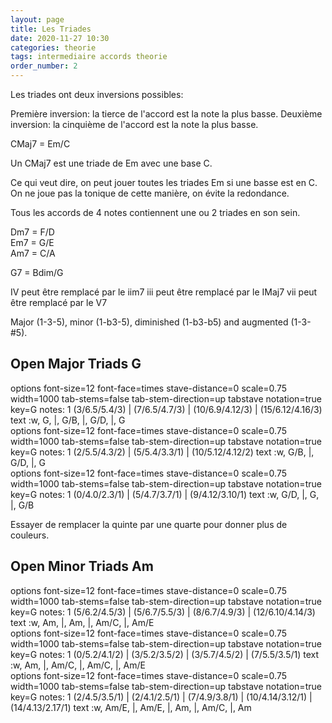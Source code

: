 ```yaml
---
layout: page
title: Les Triades
date: 2020-11-27 10:30
categories: theorie
tags: intermediaire accords theorie
order_number: 2
---
```


Les triades ont deux inversions possibles:

Première inversion: la tierce de l'accord est la note la plus basse.
Deuxième inversion: la cinquième de l'accord est la note la plus basse.

CMaj7 = Em/C

Un CMaj7 est une triade de Em avec une base C.

Ce qui veut dire, on peut jouer toutes les triades Em si une basse est en C. On ne joue pas la tonique de cette manière, on évite la redondance.

Tous les accords de 4 notes contiennent une ou 2 triades en son sein.

Dm7 = F/D  
Em7 = G/E  
Am7 = C/A

G7 = Bdim/G

IV peut être remplacé par le iim7
iii peut être remplacé par le IMaj7
vii peut être remplacé par le V7

 Major (1-3-5), minor (1-b3-5), diminished (1-b3-b5) and augmented (1-3-#5).
 
## Open Major Triads G

<div class="vextab-auto" width=1000>
    options font-size=12 font-face=times stave-distance=0 scale=0.75 width=1000
    tab-stems=false tab-stem-direction=up
    tabstave notation=true
    key=G
    notes: 1 (3/6.5/5.4/3) | (7/6.5/4.7/3) | (10/6.9/4.12/3) | (15/6.12/4.16/3)
    text :w, G, |, G/B, |, G/D, |, G
</div>

<div class="vextab-auto" width=1000>
    options font-size=12 font-face=times stave-distance=0 scale=0.75 width=1000
    tab-stems=false tab-stem-direction=up
    tabstave notation=true
    key=G
    notes: 1 (2/5.5/4.3/2) | (5/5.4/3.3/1) | (10/5.12/4.12/2)
    text :w, G/B, |, G/D, |, G
</div>

<div class="vextab-auto" width=1000>
    options font-size=12 font-face=times stave-distance=0 scale=0.75 width=1000
    tab-stems=false tab-stem-direction=up
    tabstave notation=true
    key=G
    notes: 1 (0/4.0/2.3/1) | (5/4.7/3.7/1) | (9/4.12/3.10/1)
    text :w, G/D, |, G, |, G/B
</div>

Essayer de remplacer la quinte par une quarte pour donner plus de couleurs.

## Open Minor Triads Am

<div class="vextab-auto" width=1000>
    options font-size=12 font-face=times stave-distance=0 scale=0.75 width=1000
    tab-stems=false tab-stem-direction=up
    tabstave notation=true
    key=G
    notes: 1 (5/6.2/4.5/3) | (5/6.7/5.5/3) | (8/6.7/4.9/3) | (12/6.10/4.14/3)
    text :w, Am, |, Am, |, Am/C, |, Am/E
</div>

<div class="vextab-auto" width=1000>
    options font-size=12 font-face=times stave-distance=0 scale=0.75 width=1000
    tab-stems=false tab-stem-direction=up
    tabstave notation=true
    key=G
    notes: 1 (0/5.2/4.1/2) | (3/5.2/3.5/2) | (3/5.7/4.5/2) | (7/5.5/3.5/1)
    text :w, Am, |, Am/C, |, Am/C, |, Am/E
</div>

<div class="vextab-auto" width=1000>
    options font-size=12 font-face=times stave-distance=0 scale=0.75 width=1000
    tab-stems=false tab-stem-direction=up
    tabstave notation=true
    key=G
    notes: 1 (2/4.5/3.5/1) | (2/4.1/2.5/1) | (7/4.9/3.8/1) | (10/4.14/3.12/1) | (14/4.13/2.17/1)
    text :w, Am/E, |, Am/E, |, Am, |, Am/C, |, Am
</div>